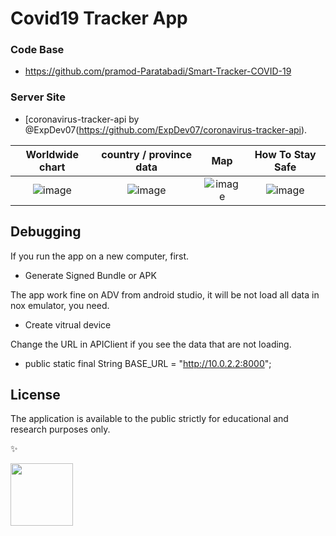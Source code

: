 # Covid19 Tracker App

### Code Base

* https://github.com/pramod-Paratabadi/Smart-Tracker-COVID-19

### Server Site

* [coronavirus-tracker-api by @ExpDev07(https://github.com/ExpDev07/coronavirus-tracker-api).

Worldwide chart  |  country / province data |  Map |  How To Stay Safe
:-------------------------:|:-------------------------:|:-------------------------:|:-------------------------:
![image](https://github.com/chinhdoan/Covid19TrackerApp/blob/main/screens/first.png)  |  ![image](https://github.com/chinhdoan/Covid19TrackerApp/blob/main/screens/second.png) |  ![image](https://github.com/chinhdoan/Covid19TrackerApp/blob/main/screens/third.png) |  ![image](https://github.com/chinhdoan/Covid19TrackerApp/blob/main/screens/fourth.png)

## Debugging

If you run the app on a new computer, first.

* Generate Signed Bundle or APK 

The app work fine on ADV from android studio, it will be not load all data in nox emulator, you need.

* Create vitrual device

Change the URL in APIClient if you see the data that are not loading.

* public static final String BASE_URL = "http://10.0.2.2:8000";

## License

The application is available to the public strictly for educational and research purposes only.

✨

<a href="https://github.com/chinhdoan"><img src="https://avatars.githubusercontent.com/u/31790367?v=4" width="100px;" alt=""/>





